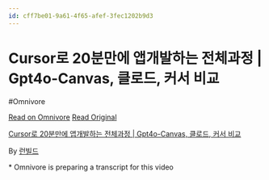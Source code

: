 ```yaml
---
id: cff7be01-9a61-4f65-afef-3fec1202b9d3
---
```


# Cursor로 20분만에 앱개발하는 전체과정 | Gpt4o-Canvas, 클로드, 커서 비교
#Omnivore
 
[Read on Omnivore](https://omnivore.app/me/https-youtube-com-watch-v-fvl-zy-zpfg-re-1926653f1d4)
[Read Original](https://youtube.com/watch?v=FvlZYZpfgRE)
 
[Cursor로 20분만에 앱개발하는 전체과정 | Gpt4o-Canvas, 클로드, 커서 비교](https://youtube.com/watch?v=FvlZYZpfgRE)

By [런빌드](https://www.youtube.com/@%EB%9F%B0%EB%B9%8C%EB%93%9C)

\* Omnivore is preparing a transcript for this video